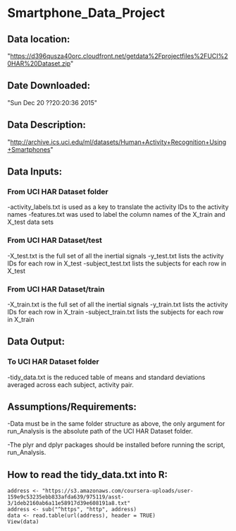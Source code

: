 # Smartphone_Data_Project

## Data location:  
"https://d396qusza40orc.cloudfront.net/getdata%2Fprojectfiles%2FUCI%20HAR%20Dataset.zip"
## Date Downloaded:  
"Sun Dec 20 ??20:20:36 2015"
## Data Description:  
"http://archive.ics.uci.edu/ml/datasets/Human+Activity+Recognition+Using+Smartphones"

## Data Inputs:	

### From UCI HAR Dataset folder
-activity_labels.txt is used as a key to translate the
activity IDs to the activity names
-features.txt was used to label the column names of the
X_train and X_test data sets

### From UCI HAR Dataset/test
-X_test.txt is the full set of all the inertial signals
-y_test.txt lists the activity IDs for each row in X_test
-subject_test.txt lists the subjects for each row in X_test
		
### From UCI HAR Dataset/train
-X_train.txt is the full set of all the inertial signals
-y_train.txt lists the activity IDs for each row in X_train
-subject_train.txt lists the subjects for each row in X_train

## Data Output:  

### To UCI HAR Dataset folder
-tidy_data.txt is the reduced table of means and standard 
deviations averaged across each subject, activity pair.
							

## Assumptions/Requirements:

-Data must be in the same folder structure as above, the only argument for 
run_Analysis is the absolute path of the UCI HAR Dataset folder.

-The plyr and dplyr packages should be installed before running the script, run_Analysis.


## How to read the tidy_data.txt into R:

	address <- "https://s3.amazonaws.com/coursera-uploads/user-159e9c53235ebb833afda639/975119/asst-3/1deb2160ab6a11e58917d39e608191a8.txt"
	address <- sub("^https", "http", address)
	data <- read.table(url(address), header = TRUE)
	View(data)




